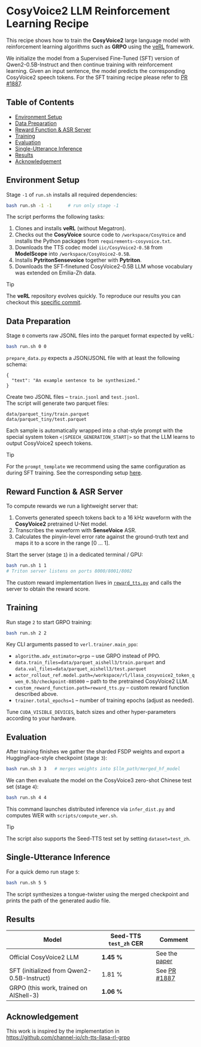 # CosyVoice2 LLM Reinforcement Learning Recipe

This recipe shows how to train the **CosyVoice2** large language model with reinforcement learning algorithms such as **GRPO** using the [veRL](https://github.com/volcengine/verl) framework.

We initialize the model from a Supervised Fine-Tuned (SFT) version of Qwen2-0.5B-Instruct and then continue training with reinforcement learning. Given an input sentence, the model predicts the corresponding CosyVoice2 speech tokens. For the SFT training recipe please refer to [PR #1887](https://github.com/k2-fsa/icefall/pull/1887).

## Table of Contents

- [Environment Setup](#environment-setup)
- [Data Preparation](#data-preparation)
- [Reward Function & ASR Server](#reward-function--asr-server)
- [Training](#training)
- [Evaluation](#evaluation)
- [Single-Utterance Inference](#single-utterance-inference)
- [Results](#results)
- [Acknowledgement](#acknowledgement)

## Environment Setup

Stage `-1` of `run.sh` installs all required dependencies:

```bash
bash run.sh -1 -1      # run only stage -1
```

The script performs the following tasks:

1. Clones and installs **veRL** (without Megatron).
2. Checks out the **CosyVoice** source code to `/workspace/CosyVoice` and installs the Python packages from `requirements-cosyvoice.txt`.
3. Downloads the TTS codec model `iic/CosyVoice2-0.5B` from **ModelScope** into `/workspace/CosyVoice2-0.5B`.
4. Installs **PytritonSensevoice** together with **Pytriton**.
5. Downloads the SFT-finetuned CosyVoice2-0.5B LLM whose vocabulary was extended on Emilia-Zh data.

> [!TIP]
> The **veRL** repository evolves quickly. To reproduce our results you can checkout this [specific commit](https://github.com/yuekaizhang/verl/tree/thread).

## Data Preparation

Stage `0` converts raw JSONL files into the parquet format expected by veRL:

```bash
bash run.sh 0 0
```

`prepare_data.py` expects a JSON/JSONL file with at least the following schema:

```jsonc
{
  "text": "An example sentence to be synthesized."
}
```

Create two JSONL files – `train.jsonl` and `test.jsonl`.  
The script will generate two parquet files:

```
data/parquet_tiny/train.parquet
data/parquet_tiny/test.parquet
```

Each sample is automatically wrapped into a chat-style prompt with the special system token `<|SPEECH_GENERATION_START|>` so that the LLM learns to output CosyVoice2 speech tokens.

> [!TIP]
> For the `prompt_template` we recommend using the same configuration as during SFT training. See the corresponding setup [here](https://github.com/yuekaizhang/icefall/blob/emilia/egs/emilia/TTS/llasa_cosyvoice2_token/train.py#L84).

## Reward Function & ASR Server

To compute rewards we run a lightweight server that:

1. Converts generated speech tokens back to a 16 kHz waveform with the **CosyVoice2** pretrained U-Net model.
2. Transcribes the waveform with **SenseVoice** ASR.
3. Calculates the pinyin-level error rate against the ground-truth text and maps it to a score in the range \[0 … 1\].

Start the server (stage `1`) in a dedicated terminal / GPU:

```bash
bash run.sh 1 1
# Triton server listens on ports 8000/8001/8002
```

The custom reward implementation lives in [`reward_tts.py`](./reward_tts.py) and calls the server to obtain the reward score.

## Training

Run stage `2` to start GRPO training:

```bash
bash run.sh 2 2
```

Key CLI arguments passed to `verl.trainer.main_ppo`:

* `algorithm.adv_estimator=grpo` – use GRPO instead of PPO.
* `data.train_files=data/parquet_aishell3/train.parquet` and `data.val_files=data/parquet_aishell3/test.parquet`
* `actor_rollout_ref.model.path=/workspace/rl/llasa_cosyvoice2_token_qwen_0.5b/checkpoint-885000` – path to the pretrained CosyVoice2 LLM.
* `custom_reward_function.path=reward_tts.py` – custom reward function described above.
* `trainer.total_epochs=1` – number of training epochs (adjust as needed).

Tune `CUDA_VISIBLE_DEVICES`, batch sizes and other hyper-parameters according to your hardware.

## Evaluation

After training finishes we gather the sharded FSDP weights and export a HuggingFace-style checkpoint (stage `3`):

```bash
bash run.sh 3 3   # merges weights into $llm_path/merged_hf_model
```

We can then evaluate the model on the CosyVoice3 zero-shot Chinese test set (stage `4`):

```bash
bash run.sh 4 4
```

This command launches distributed inference via `infer_dist.py` and computes WER with `scripts/compute_wer.sh`.

> [!TIP]
> The script also supports the Seed-TTS test set by setting `dataset=test_zh`.

## Single-Utterance Inference

For a quick demo run stage `5`:

```bash
bash run.sh 5 5
```

The script synthesizes a tongue-twister using the merged checkpoint and prints the path of the generated audio file.

## Results

| Model                                                 | Seed-TTS `test_zh` CER | Comment                                                                        |
|-------------------------------------------------------|------------------------|--------------------------------------------------------------------------------|
| Official CosyVoice2 LLM                               | **1.45 %**             | See the [paper](https://arxiv.org/abs/2412.10117)                              |
| SFT (initialized from Qwen2-0.5B-Instruct)            | 1.81 %                 | See [PR #1887](https://github.com/k2-fsa/icefall/pull/1887)                    |
| GRPO (this work, trained on AIShell-3)                | **1.06 %**             |                                                                                |

## Acknowledgement

This work is inspired by the implementation in  
https://github.com/channel-io/ch-tts-llasa-rl-grpo

